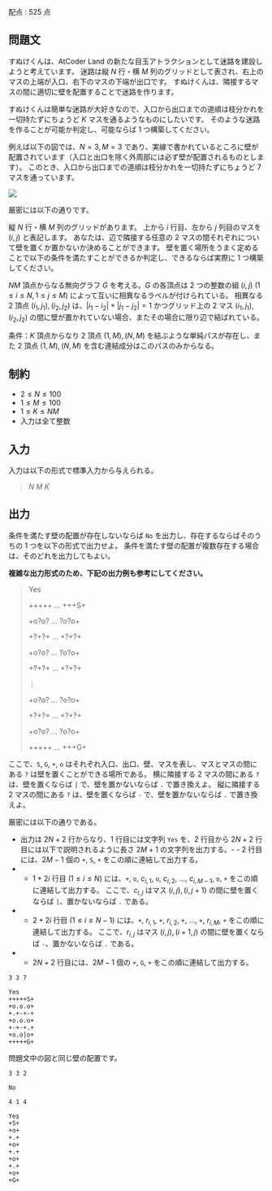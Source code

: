 配点 : $525$ 点

## 問題文

すぬけくんは、AtCoder Land の新たな目玉アトラクションとして迷路を建設しようと考えています。
迷路は縦 $N$ 行・横 $M$ 列のグリッドとして表され、右上のマスの上端が入口、右下のマスの下端が出口です。
すぬけくんは、隣接するマスの間に適切に壁を配置することで迷路を作ります。

すぬけくんは簡単な迷路が大好きなので、入口から出口までの道順は枝分かれを一切持たずにちょうど $K$ マスを通るようなものにしたいです。
そのような迷路を作ることが可能か判定し、可能ならば $1$ つ構築してください。

例えば以下の図では、$N=3,M=3$ であり、実線で書かれているところに壁が配置されています（入口と出口を除く外周部には必ず壁が配置されるものとします）。 
このとき、入口から出口までの道順は枝分かれを一切持たずにちょうど $7$ マスを通っています。

![](https://img.atcoder.jp/abc358/74c8a9b7121eee699525805e4974b285.png)

厳密には以下の通りです。

縦 $N$ 行・横 $M$ 列のグリッドがあります。
上から $i$ 行目、左から $j$ 列目のマスを $(i,j)$ と表記します。
あなたは、辺で隣接する任意の $2$ マスの間それぞれについて壁を置くか置かないか決めることができます。
壁を置く場所をうまく定めることで以下の条件を満たすことができるか判定し、できるならば実際に $1$ つ構築してください。

$NM$ 頂点からなる無向グラフ $G$ を考える。$G$ の各頂点は $2$ つの整数の組 $(i,j)\ (1\leq i\leq N, 1\leq j\leq M)$ によって互いに相異なるラベルが付けられている。
相異なる $2$ 頂点 $(i_1,j_1),(i_2,j_2)$ は、$|i_1-i_2|+|j_1-j_2|=1$ かつグリッド上の $2$ マス $(i_1,j_1),(i_2,j_2)$ の間に壁が置かれていない場合、またその場合に限り辺で結ばれている。

条件：$K$ 頂点からなり $2$ 頂点 $(1,M),(N,M)$ を結ぶような単純パスが存在し、また $2$ 頂点 $(1,M),(N,M)$ を含む連結成分はこのパスのみからなる。

## 制約

- $2\leq N \leq 100$
- $1\leq M \leq 100$
- $1\leq K\leq NM$
- 入力は全て整数

## 入力

入力は以下の形式で標準入力から与えられる。

> $N$ $M$ $K$

## 出力

条件を満たす壁の配置が存在しないならば `No` を出力し、存在するならばそのうちの $1$ つを以下の形式で出力せよ。
条件を満たす壁の配置が複数存在する場合は、そのどれを出力してもよい。

**複雑な出力形式のため、下記の出力例も参考にしてください。**

> Yes
> 
> +++++ $\dots$ +++S+
> 
> +o?o? $\dots$ ?o?o+
> 
> +?+?+ $\dots$ +?+?+
> 
> +o?o? $\dots$ ?o?o+
> 
> +?+?+ $\dots$ +?+?+
> 
> $\vdots$
> 
> +o?o? $\dots$ ?o?o+
> 
> +?+?+ $\dots$ +?+?+
> 
> +o?o? $\dots$ ?o?o+
> 
> +++++ $\dots$ +++G+

ここで、`S`, `G`, `+`, `o` はそれぞれ入口、出口、壁、マスを表し、マスとマスの間にある `?` は壁を置くことができる場所である。
横に隣接する $2$ マスの間にある `?` は、壁を置くならば `|` で、壁を置かないならば `.` で置き換えよ。
縦に隣接する $2$ マスの間にある `?` は、壁を置くならば `-` で、壁を置かないならば `.` で置き換えよ。

厳密には以下の通りである。

- 出力は $2N+2$ 行からなり、$1$ 行目には文字列 `Yes` を、$2$ 行目から $2N+2$ 行目には以下で説明されるように長さ $2M+1$ の文字列を出力する。-   - $2$ 行目には、$2M-1$ 個の `+`, `S`, `+` をこの順に連結して出力する。
-   - $1+2i$ 行目 $(1\leq i\leq N)$ には、`+`, `o`, $c_{i,1}$, `o`, $c_{i,2}$, $\dots$, $c_{i,M-1}$, `o`, `+` をこの順に連結して出力する。
ここで、$c_{i,j}$ はマス $(i,j),(i,j+1)$ の間に壁を置くならば `|`、置かないならば `.` である。
-   - $2+2i$ 行目 $(1\leq i\leq N-1)$ には、`+`, $r_{i,1}$, `+`, $r_{i,2}$, `+`, $\dots$, `+`, $r_{i,M}$, `+` をこの順に連結して出力する。
ここで、$r_{i,j}$ はマス $(i,j),(i+1,j)$ の間に壁を置くならば `-`、置かないならば `.` である。
-   - $2N+2$ 行目には、$2M-1$ 個の `+`, `G`, `+` をこの順に連結して出力する。

```input1
3 3 7
```

```output1
Yes
+++++S+
+o.o.o+
+.+-+-+
+o.o.o+
+-+-+.+
+o.o|o+
+++++G+
```

問題文中の図と同じ壁の配置です。

```input2
3 3 2
```

```output2
No
```

```input3
4 1 4
```

```output3
Yes
+S+
+o+
+.+
+o+
+.+
+o+
+.+
+o+
+G+
```